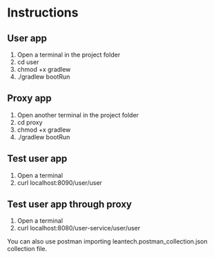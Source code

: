 # Instructions

## User app

1. Open a terminal in the project folder
2. cd user
3. chmod +x gradlew
4. ./gradlew bootRun

## Proxy app

1. Open another terminal in the project folder
2. cd proxy
3. chmod +x gradlew
4. ./gradlew bootRun

## Test user app

1. Open a terminal
2. curl localhost:8090/user/user

## Test user app through proxy

1. Open a terminal
2. curl localhost:8080/user-service/user/user

You can also use postman importing leantech.postman_collection.json collection file.